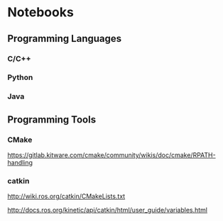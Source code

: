 # Notebooks

## Programming Languages

### C/C++

### Python

### Java

## Programming Tools

### CMake

https://gitlab.kitware.com/cmake/community/wikis/doc/cmake/RPATH-handling

### catkin

http://wiki.ros.org/catkin/CMakeLists.txt

http://docs.ros.org/kinetic/api/catkin/html/user_guide/variables.html

